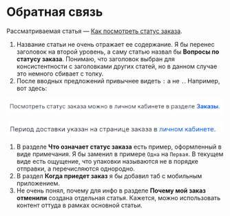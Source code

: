 # Обратная связь

Рассматриваемая статья — [Как посмотреть статус заказа](https://docs.ozon.ru/common/moj-zakaz/gde-moj-zakaz/?country=RU).

1. Название статьи не очень отражает ее содержание. Я бы перенес заголовок на второй уровень, а саму статью назвал бы **Вопросы по статусу заказа**. Понимаю, что заголовок выбран для консистентности с заголовками других статей, но в данном случае это немного сбивает с толку.
1. После вводных предложений привычнее видеть `:` а не `.`. Например, вот здесь:

![first-example](../_assets/first-example.png)

![second-example](../_assets/second-example.png)

1. В разделе **Что означает статус заказа** есть пример, оформленный в виде примечания. Я бы заменил в примере `Одна` на `Первая`. В текущем виде есть ощущение, что упаковки называются не в порядке отправки, а перечисляются однородно. 
1. В раздел **Когда приедет заказ** я бы добавил таб с мобильным приложением.
1. Не очень понял, почему для инфо в разделе **Почему мой заказ отменили** создана отдельная статья. Кажется, можно использовать контент оттуда в рамках основной статьи.